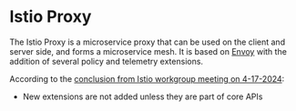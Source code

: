 # Istio Proxy

The Istio Proxy is a microservice proxy that can be used on the client and server side, and forms a microservice mesh.
It is based on [Envoy](http://envoyproxy.io) with the addition of several policy and telemetry extensions.

According to the [conclusion from Istio workgroup meeting on 4-17-2024](https://docs.google.com/document/d/1wsa06GGiq1LEGwhkiPP0FKIZJqdAiue-VeBonWAzAyk/edit#heading=h.ma5hboh81yw):

- New extensions are not added unless they are part of core APIs